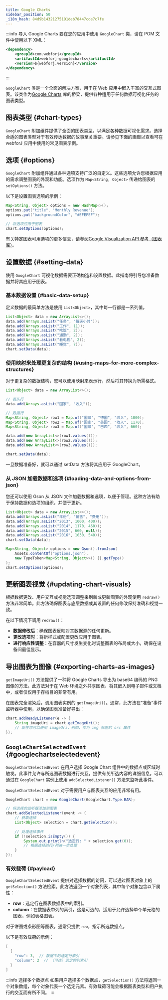 ```yaml
---
title: Google Charts
sidebar_position: 50
_i18n_hash: 84d9b14321275191deb78447cde7c7fe
---
```

<DocChip chip='shadow' />
<DocChip chip='name' label="google-chart" exclude= 'true' />
<DocChip chip='since' label='23.06' />
<JavadocLink type="googlecharts" location="com/webforj/component/googlecharts/GoogleChart" top='true'/>

<!-- 组件的简要概述及其功能 -->

:::info 导入 Google Charts
要在您的应用中使用 `GoogleChart` 类，请在 POM 文件中使用以下 XML：

```xml
<dependency>
    <groupId>com.webforj</groupId>
    <artifactId>webforj-googlecharts</artifactId>
    <version>${webforj.version}</version>
</dependency>
```
:::

`GoogleChart` 类是一个全面的解决方案，用于在 Web 应用中嵌入丰富的交互式图表。该类作为[Google Charts](https://developers.google.com/chart) 库的桥梁，提供各种适用于任何数据可视化任务的图表类型。

<ComponentDemo 
path='/webforj/chart?' 
javaE='https://raw.githubusercontent.com/webforj/webforj-documentation/refs/heads/main/src/main/java/com/webforj/samples/views/googlecharts/ChartView.java'
cssURL='/css/googlecharts/chart.css'
height='300px'
/>

## 图表类型 {#chart-types}

`GoogleChart` 附加组件提供了全面的图表类型，以满足各种数据可视化需求。选择合适的图表类型对于有效传达数据的故事至关重要。请参见下面的画廊以查看可在 webforJ 应用中使用的常见图表示例。

<ComponentDemo 
path='/webforj/chartgallery?' 
javaE='https://raw.githubusercontent.com/webforj/webforj-documentation/refs/heads/main/src/main/java/com/webforj/samples/views/googlecharts/ChartGalleryView.java'
cssURL='/css/googlecharts/chartGallery.css'
height='600px'
/>

## 选项 {#options}

`GoogleChart` 附加组件通过各种选项支持广泛的自定义。这些选项允许您根据应用的需求调整图表的外观和功能。选项作为 `Map<String, Object>` 传递给图表的 `setOptions()` 方法。

以下是设置图表选项的示例：

```java
Map<String, Object> options = new HashMap<>();
options.put("title", "Monthly Revenue");
options.put("backgroundColor", "#EFEFEF");

// 将选项应用于图表
chart.setOptions(options);
```

有关特定图表可用选项的更多信息，请参阅[Google Visualization API 参考（图表库）](https://developers.google.com/chart/interactive/docs/gallery)。

## 设置数据 {#setting-data}

使用 `GoogleChart` 可视化数据需要正确构造和设置数据。此指南将引导您准备数据并将其应用于图表。

### 基本数据设置 {#basic-data-setup}

定义数据的最简单方法是使用 `List<Object>`，其中每一行都是一系列值。

```java
List<Object> data = new ArrayList<>();
data.add(Arrays.asList("任务", "每天小时"));
data.add(Arrays.asList("工作", 11));
data.add(Arrays.asList("吃饭", 2));
data.add(Arrays.asList("通勤", 2));
data.add(Arrays.asList("看电视", 2));
data.add(Arrays.asList("睡觉", 7));
chart.setData(data);
```

### 使用映射来处理更复杂的结构 {#using-maps-for-more-complex-structures}

对于更复杂的数据结构，您可以使用映射来表示行，然后将其转换为所需格式。

```java
List<Object> data = new ArrayList<>();

// 表头行
data.add(Arrays.asList("国家", "收入"));

// 数据行
Map<String, Object> row1 = Map.of("国家", "德国", "收入", 1000);
Map<String, Object> row2 = Map.of("国家", "美国", "收入", 1170);
Map<String, Object> row3 = Map.of("国家", "巴西", "收入", 660);

data.add(new ArrayList<>(row1.values()));
data.add(new ArrayList<>(row2.values()));
data.add(new ArrayList<>(row3.values()));

chart.setData(data);
```

一旦数据准备好，就可以通过 setData 方法将其应用于 GoogleChart。

<ComponentDemo 
path='/webforj/chartsettingdata?' 
javaE='https://raw.githubusercontent.com/webforj/webforj-documentation/refs/heads/main/src/main/java/com/webforj/samples/views/googlecharts/ChartSettingDataView.java'
height='300px'
/>

<!-- tabs={['ChartDemoSettingData.java']} -->

### 从 JSON 加载数据和选项 {#loading-data-and-options-from-json}

您还可以使用 Gson 从 JSON 文件加载数据和选项，以便于管理。这种方法有助于保持数据和选项的组织，并便于更新。

```java
List<Object> data = new ArrayList<>();
data.add(Arrays.asList("年份", "销售", "费用"));
data.add(Arrays.asList("2013", 1000, 400));
data.add(Arrays.asList("2014", 1170, 460));
data.add(Arrays.asList("2015", 660, null)); 
data.add(Arrays.asList("2016", 1030, 540));
chart.setData(data);

Map<String, Object> options = new Gson().fromJson(
    Assets.contentOf("options.json"),
    new TypeToken<Map<String, Object>>() {}.getType()
);
chart.setOptions(options);
```

## 更新图表视觉 {#updating-chart-visuals}

根据数据更改、用户交互或视觉选项调整来刷新或更新图表的外观使用 `redraw()` 方法非常简单。此方法确保图表与底层数据或其设置的任何修改保持准确和视觉一致。

在以下情况下调用 `redraw()`：

- **数据修改后**：确保图表反映对其数据源的任何更新。
- **更改选项时**：将新样式或配置更改应用于图表。
- **进行响应性调整**：在容器的尺寸发生变化时调整图表的布局或大小，确保在设备间最佳显示。

<ComponentDemo 
path='/webforj/chartredraw?' 
javaE='https://raw.githubusercontent.com/webforj/webforj-documentation/refs/heads/main/src/main/java/com/webforj/samples/views/googlecharts/ChartRedrawView.java'
cssURL='/css/googlecharts/chartRedraw.css'
height='650px'
/>

<!-- tabs={['ChartDemoRedraw.java', 'redrawchart_styles.css']} -->

## 导出图表为图像 {#exporting-charts-as-images}

`getImageUri()` 方法提供了一种将 Google Charts 导出为 base64 编码的 PNG 图像的方法。此方法对于在 Web 环境之外共享图表、将其嵌入到电子邮件或文档中，或者仅仅用于存档目的非常有用。

在图表完全渲染后，调用图表实例的 `getImageUri()`。通常，此方法在“准备”事件监听器中使用，以确保图表准备好导出：

```java
chart.addReadyListener(e -> {
    String imageUri = chart.getImageUri();
    // 现在您可以使用 imageUri，例如，作为 img 标签的 src 属性
});
```

## `GoogleChartSelectedEvent` {#googlechartselectedevent}

`GoogleChartSelectedEvent` 在用户选择 Google Chart 组件中的数据点或区域时触发。此事件允许与所选图表数据进行交互，提供有关所选内容的详细信息。可以通过在 `GoogleChart` 实例上使用 `addSelectedListener()` 方法来监听此事件。

`GoogleChartSelectedEvent` 对于需要用户与图表交互的应用非常有用。

```java
GoogleChart chart = new GoogleChart(GoogleChart.Type.BAR);

// 将选择的监听器添加到图表
chart.addSelectedListener(event -> {
    // 获取选择
    List<Object> selection = chart.getSelection();
    
    // 处理选择事件
    if (!selection.isEmpty()) {
        System.out.println("选定行: " + selection.get(0));
        // 根据选择的行/列进一步处理
    }
});
```

### 有效载荷 {#payload}
`GoogleChartSelectedEvent` 提供对选择数据的访问，可以通过图表对象上的 `getSelection()` 方法检索。此方法返回一个对象列表，其中每个对象包含以下属性：

- **row**：选定行在图表数据表中的索引。
- **column**：在数据表中列的索引，这是可选的，适用于允许选择单个单元格的图表，例如表格图表。

对于饼图或条形图等图表，通常只提供 `row`，指示所选数据点。

以下是有效载荷的示例：
```java
[
  {
    "row": 3,  // 数据中的选定行索引
    "column": 2  // （可选）选定的列索引
  }
]
```

:::info 选择多个数据点
如果用户选择多个数据点，`getSelection()` 方法将返回一个对象数组，每个对象代表一个选定元素。有效载荷可能会根据图表类型和用户执行的交互而有所不同。
:::

